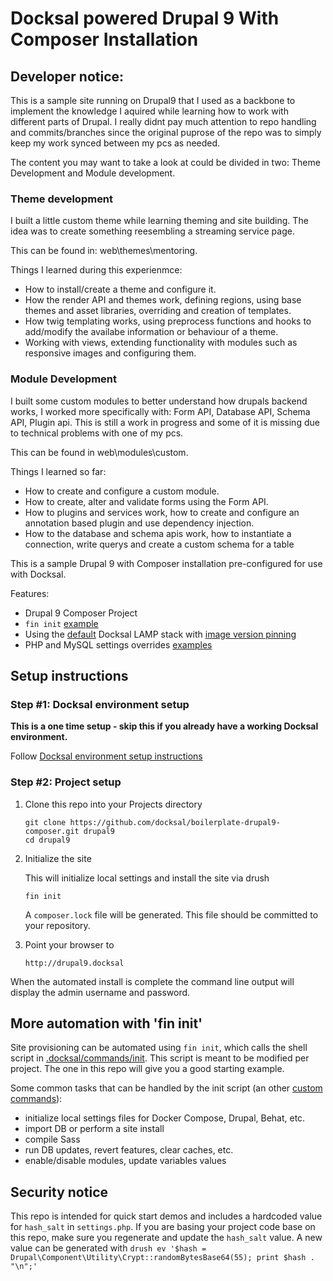 # Docksal powered Drupal 9 With Composer Installation

## Developer notice:

This is a sample site running on Drupal9 that I used as a backbone to implement the knowledge I aquired while learning how to work with different parts of Drupal. I really didnt pay much attention to repo handling and commits/branches since the original puprose of the repo was to simply keep my work synced between my pcs as needed.

The content you may want to take a look at could be divided in two: Theme Development and Module development.

### Theme development

I built a little custom theme while learning theming and site building. The idea was to create something reesembling a streaming service page.

This can be found in: web\themes\mentoring.

Things I learned during this experienmce:
- How to install/create a theme and configure it.
- How the render API and themes work, defining regions, using base themes and asset libraries, overriding and creation of templates.
- How twig templating works, using preprocess functions and hooks to add/modify the availabe information or behaviour of a theme.
- Working with views, extending functionality with modules such as responsive images and configuring them.

### Module Development
I built some custom modules to better understand how drupals backend works, I worked more specifically with: Form API, Database API, Schema API, Plugin api. This is still a work in progress and some of it is missing due to technical problems with one of my pcs.

This can be found in web\modules\custom.

Things I learned so far:
- How to create and configure a custom module.
- How to create, alter and validate forms using the Form API.
- How to plugins and services work, how to create and configure an annotation based plugin and use dependency injection.
- How to the database and schema apis work, how to instantiate a connection, write querys and create a custom schema for a table


This is a sample Drupal 9 with Composer installation pre-configured for use with Docksal.

Features:

- Drupal 9 Composer Project
- `fin init` [example](.docksal/commands/init)
- Using the [default](.docksal/docksal.env#L9) Docksal LAMP stack with [image version pinning](.docksal/docksal.env#L13-L15)
- PHP and MySQL settings overrides [examples](.docksal/etc)

## Setup instructions

### Step #1: Docksal environment setup

**This is a one time setup - skip this if you already have a working Docksal environment.**

Follow [Docksal environment setup instructions](https://docs.docksal.io/getting-started/setup/)

### Step #2: Project setup

1. Clone this repo into your Projects directory

    ```
    git clone https://github.com/docksal/boilerplate-drupal9-composer.git drupal9
    cd drupal9
    ```

2. Initialize the site

    This will initialize local settings and install the site via drush

    ```
    fin init
    ```
   A `composer.lock` file will be generated. This file should be committed to your repository.

3. Point your browser to

    ```
    http://drupal9.docksal
    ```

When the automated install is complete the command line output will display the admin username and password.


## More automation with 'fin init'

Site provisioning can be automated using `fin init`, which calls the shell script in [.docksal/commands/init](.docksal/commands/init).
This script is meant to be modified per project. The one in this repo will give you a good starting example.

Some common tasks that can be handled by the init script (an other [custom commands](https://docs.docksal.io/fin/custom-commands/)):

- initialize local settings files for Docker Compose, Drupal, Behat, etc.
- import DB or perform a site install
- compile Sass
- run DB updates, revert features, clear caches, etc.
- enable/disable modules, update variables values


## Security notice

This repo is intended for quick start demos and includes a hardcoded value for `hash_salt` in `settings.php`.
If you are basing your project code base on this repo, make sure you regenerate and update the `hash_salt` value.
A new value can be generated with `drush ev '$hash = Drupal\Component\Utility\Crypt::randomBytesBase64(55); print $hash . "\n";'`
